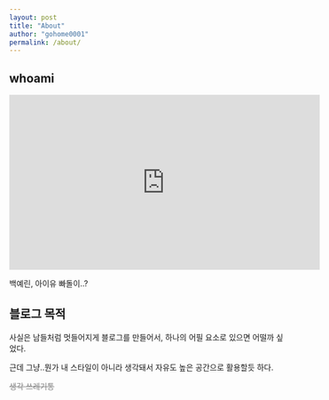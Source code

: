 ```yaml
---
layout: post
title: "About"
author: "gohome0001"
permalink: /about/
---
```


## whoami

<iframe width="560" height="315" src="https://www.youtube.com/embed/fDkgezFYAZ8" title="YouTube video player" frameborder="0" allow="accelerometer; autoplay; clipboard-write; encrypted-media; gyroscope; picture-in-picture" allowfullscreen></iframe>

백예린, 아이유 빠돌이..?

## 블로그 목적

사실은 남들처럼 멋들어지게 블로그를 만들어서, 하나의 어필 요소로 있으면 어떨까 싶었다.

근데 그냥..뭔가 내 스타일이 아니라 생각돼서 자유도 높은 공간으로 활용할듯 하다.

<span style="color:grey">~~생각 쓰레기통~~</span>